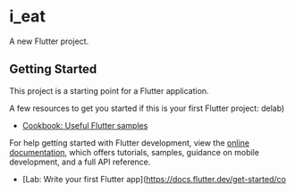 # i_eat

A new Flutter project.

## Getting Started

This project is a starting point for a Flutter application.

A few resources to get you started if this is your first Flutter project:
delab)
- [Cookbook: Useful Flutter samples](https://docs.flutter.dev/cookbook)

For help getting started with Flutter development, view the
[online documentation](https://docs.flutter.dev/), which offers tutorials,
samples, guidance on mobile development, and a full API reference.

- [Lab: Write your first Flutter app](https://docs.flutter.dev/get-started/co